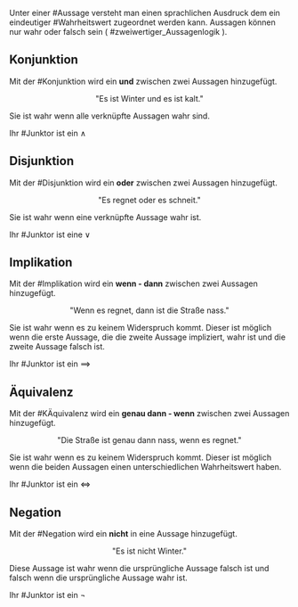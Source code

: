 Unter einer #Aussage versteht man einen sprachlichen Ausdruck dem ein eindeutiger #Wahrheitswert zugeordnet werden kann. Aussagen können nur wahr oder falsch sein ( #zweiwertiger_Aussagenlogik ). 
## Konjunktion
Mit der #Konjunktion wird ein **und** zwischen zwei Aussagen hinzugefügt.

$$
\text{"Es ist Winter und es ist kalt."}
$$

Sie ist wahr wenn alle verknüpfte Aussagen wahr sind.

Ihr #Junktor ist ein $\land$
## Disjunktion
Mit der #Disjunktion wird ein **oder** zwischen zwei Aussagen hinzugefügt.

$$
\text{"Es regnet oder es schneit."}
$$

Sie ist wahr wenn eine verknüpfte Aussage wahr ist.

Ihr #Junktor ist eine $\lor$
## Implikation
Mit der #Implikation wird ein **wenn - dann** zwischen zwei Aussagen hinzugefügt.

$$
\text{"Wenn es regnet, dann ist die Straße nass."}
$$

Sie ist wahr wenn es zu keinem Widerspruch kommt. Dieser ist möglich wenn die erste Aussage, die die zweite Aussage impliziert, wahr ist und die zweite Aussage falsch ist.

Ihr #Junktor ist ein $\implies$
## Äquivalenz
Mit der #KÄquivalenz wird ein **genau dann - wenn** zwischen zwei Aussagen hinzugefügt.

$$
\text{"Die Straße ist genau dann nass, wenn es regnet."}
$$

Sie ist wahr wenn es zu keinem Widerspruch kommt. Dieser ist möglich wenn die beiden Aussagen einen unterschiedlichen Wahrheitswert haben.

Ihr #Junktor ist ein $\iff$
## Negation
Mit der #Negation wird ein **nicht** in eine Aussage hinzugefügt.

$$
\text{"Es ist nicht Winter."}
$$

Diese Aussage ist wahr wenn die ursprüngliche Aussage falsch ist und falsch wenn die ursprüngliche Aussage wahr ist.

Ihr #Junktor ist ein $\lnot$
